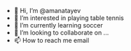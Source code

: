 - 👋 Hi, I’m @amanatayev
- 👀 I’m interested in playing table tennis
- 🌱 I’m currently learning soccer
- 💞️ I’m looking to collaborate on ...
- 📫 How to reach me email

<!---
amanatayev/amanatayev is a ✨ special ✨ repository because its `README.md` (this file) appears on your GitHub profile.
You can click the Preview link to take a look at your changes.
--->
